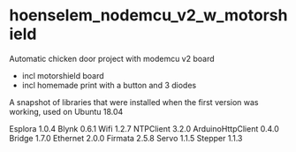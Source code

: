 # hoenselem_nodemcu_v2_w_motorshield

Automatic chicken door project with modemcu v2 board
 * incl motorshield board
 * incl homemade print with a button and 3 diodes
 

A snapshot of libraries that were installed when the first version was working, used on Ubuntu 18.04

Esplora 1.0.4
Blynk 0.6.1
Wifi 1.2.7
NTPClient 3.2.0
ArduinoHttpClient 0.4.0
Bridge 1.7.0
Ethernet 2.0.0
Firmata 2.5.8
Servo 1.1.5
Stepper 1.1.3